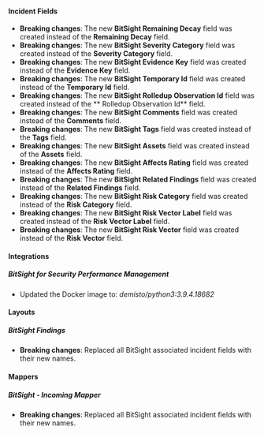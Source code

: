
#### Incident Fields
- **Breaking changes**: The new **BitSight Remaining Decay** field was created instead of the **Remaining Decay** field.
- **Breaking changes**: The new **BitSight Severity Category** field was created instead of the **Severity Category** field.
- **Breaking changes**: The new **BitSight Evidence Key** field was created instead of the **Evidence Key** field.
- **Breaking changes**: The new **BitSight Temporary Id** field was created instead of the **Temporary Id** field.
- **Breaking changes**: The new **BitSight Rolledup Observation Id** field was created instead of the ** Rolledup Observation Id** field.
- **Breaking changes**: The new **BitSight Comments** field was created instead of the **Comments** field.
- **Breaking changes**: The new **BitSight Tags** field was created instead of the **Tags** field.
- **Breaking changes**: The new **BitSight Assets** field was created instead of the **Assets** field.
- **Breaking changes**: The new **BitSight Affects Rating** field was created instead of the **Affects Rating** field.
- **Breaking changes**: The new **BitSight Related Findings** field was created instead of the **Related Findings** field.
- **Breaking changes**: The new **BitSight Risk Category** field was created instead of the **Risk Category** field.
- **Breaking changes**: The new **BitSight Risk Vector Label** field was created instead of the **Risk Vector Label** field.
- **Breaking changes**: The new **BitSight Risk Vector** field was created instead of the **Risk Vector** field.

#### Integrations
##### BitSight for Security Performance Management
- Updated the Docker image to: *demisto/python3:3.9.4.18682*

#### Layouts
##### BitSight Findings
- **Breaking changes**: Replaced all BitSight associated incident fields with their new names.

#### Mappers
##### BitSight - Incoming Mapper
- **Breaking changes**: Replaced all BitSight associated incident fields with their new names.
